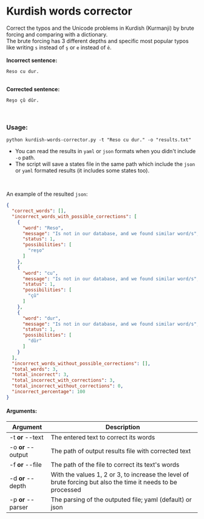 # Kurdish words corrector <br>

Correct the typos and the Unicode problems in Kurdish (Kurmanji) by brute forcing and comparing with a dictionary.<br>
The brute forcing has 3 different depths and specific most popular typos like writing `s` instead of `ş` or `e` instead of `ê`.
<br><br>
<strong>Incorrect sentence: </strong>
```text
Reso cu dur.
```
<br>
<strong>Corrected sentence: </strong>

```text
Reşo çû dûr.
```
<br>

### Usage: <br>

```shell script
python kurdish-words-corrector.py -t "Reso cu dur." -o "results.txt"
```

- You can read the results in `yaml` or `json` formats when you didn't include `-o` path.
- The script will save a states file in the same path which include the `json` or `yaml` formated results (it includes some states too).
<br>

An example of the resulted `json`: <br>

```json
{
  "correct_words": [],
  "incorrect_words_with_possible_corrections": [
    {
      "word": "Reso",
      "message": "Is not in our database, and we found similar word/s",
      "status": 1,
      "possibilities": [
        "reşo"
      ]
    },
    {
      "word": "cu",
      "message": "Is not in our database, and we found similar word/s",
      "status": 1,
      "possibilities": [
        "çû"
      ]
    },
    {
      "word": "dur",
      "message": "Is not in our database, and we found similar word/s",
      "status": 1,
      "possibilities": [
        "dûr"
      ]
    }
  ],
  "incorrect_words_without_possible_corrections": [],
  "total_words": 3,
  "total_incorrect": 3,
  "total_incorrect_with_corrections": 3,
  "total_incorrect_without_corrections": 0,
  "incorrect_percentage": 100
}
```

#### Arguments: <br>

| Argument      | Description |
| ----------- | ----------- |
| -t <strong>or</strong> --text    | The entered text to correct its words       |
| -o <strong>or</strong> --output | The path of output results file with corrected text        |
| -f <strong>or</strong> --file    | The path of the file to correct its text's words       |
| -d <strong>or</strong> --depth | With the values 1, 2 or 3, to increase the level of brute forcing but also the time it needs to be processed       |
| -p <strong>or</strong> --parser    | The parsing of the outputed file; yaml (default) or json       |
